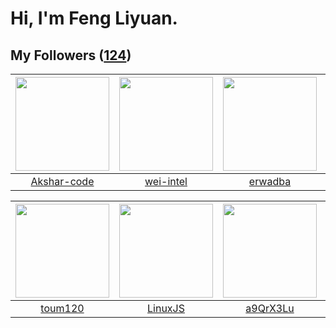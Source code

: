 # Hi, I'm Feng Liyuan.

## My Followers ([124](https://github.com/SunRunAway?tab=followers))

| <img src="https://avatars.githubusercontent.com/u/59618640?v=4" width="150" height="150" /> | <img src="https://avatars.githubusercontent.com/u/171114883?v=4" width="150" height="150" /> | <img src="https://avatars.githubusercontent.com/u/43768654?v=4" width="150" height="150" /> | <img src="https://avatars.githubusercontent.com/u/44160838?v=4" width="150" height="150" /> |
| :-----------------------------------------------------------------------------------------: | :------------------------------------------------------------------------------------------: | :-----------------------------------------------------------------------------------------: | :-----------------------------------------------------------------------------------------: |
|                        [Akshar-code](https://github.com/Akshar-code)                        |                           [wei-intel](https://github.com/wei-intel)                          |                            [erwadba](https://github.com/erwadba)                            |                           [Gravifer](https://github.com/Gravifer)                           |

| <img src="https://avatars.githubusercontent.com/u/57785890?v=4" width="150" height="150" /> | <img src="https://avatars.githubusercontent.com/u/193270912?v=4" width="150" height="150" /> | <img src="https://avatars.githubusercontent.com/u/46620760?v=4" width="150" height="150" /> | <img src="https://avatars.githubusercontent.com/u/58126365?v=4" width="150" height="150" /> |
| :-----------------------------------------------------------------------------------------: | :------------------------------------------------------------------------------------------: | :-----------------------------------------------------------------------------------------: | :-----------------------------------------------------------------------------------------: |
|                            [toum120](https://github.com/toum120)                            |                             [LinuxJS](https://github.com/LinuxJS)                            |                           [a9QrX3Lu](https://github.com/a9QrX3Lu)                           |                       [kellyraymond](https://github.com/kellyraymond)                       |